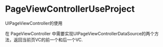 # PageViewControllerUseProject
UIPageViewController的使用

在 PageViewController 中需要实现UIPageViewControllerDataSource的两个方法，返回当前页VC的前一个和后一个VC.
